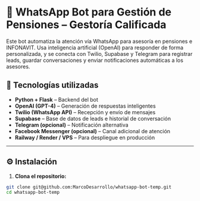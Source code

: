 # 🤖 WhatsApp Bot para Gestión de Pensiones – Gestoría Calificada

Este bot automatiza la atención vía WhatsApp para asesoría en pensiones e INFONAVIT. Usa inteligencia artificial (OpenAI) para responder de forma personalizada, y se conecta con Twilio, Supabase y Telegram para registrar leads, guardar conversaciones y enviar notificaciones automáticas a los asesores.

## 🧠 Tecnologías utilizadas

- **Python + Flask** – Backend del bot
- **OpenAI (GPT-4)** – Generación de respuestas inteligentes
- **Twilio (WhatsApp API)** – Recepción y envío de mensajes
- **Supabase** – Base de datos de leads e historial de conversación
- **Telegram (opcional)** – Notificación alternativa
- **Facebook Messenger (opcional)** – Canal adicional de atención
- **Railway / Render / VPS** – Para despliegue en producción

---

## ⚙️ Instalación

1. **Clona el repositorio:**

```bash
git clone git@github.com:MarcoDesarrollo/whatsapp-bot-temp.git
cd whatsapp-bot-temp
